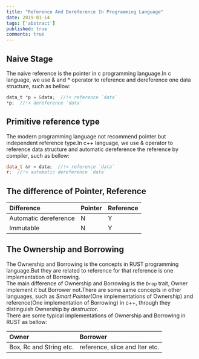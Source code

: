 ```yaml
---
title: "Reference And Dereference In Programming Language"
date: 2019-01-14
tags: ['abstract']
published: true
comments: true
---
```


## Naive Stage

The naive reference is the pointer in c programming language.In c language, we use & and * operator to reference and dereference one data structure, such as bellow:<br/>

```c
data_t *p = &data;  //!< reference `data`
*p;  //!< dereference `data`
```

## Primitive reference type

The modern programming language not recommend pointer but independent reference type.In c++ language, we use & operator to reference data structure and automatic dereference the reference by compiler, such as bellow:<br/>

```c++
data_t &r = data;  //!< reference `data`
r;  //!< automatic dereference `data`
```

## The difference of Pointer, Reference

|Difference           |Pointer|Reference|
|:--                  |:--    |:--      |
|Automatic dereference|N      |Y        |
|Immutable            |N      |Y        |

## The Ownership and Borrowing

The Ownership and Borrowing is the concepts in RUST programming language.But they are related to reference for that reference is one implementation of Borrowing.<br/>
The main difference of Ownership and Borrowing is the `Drop` trait, Owner implement it but Borrower not.There are some same concepts in other languages, such as *Smart Pointer*(One implementations of Ownership) and reference(One implementation of Borrowing) in c++, through they distinguish Ownership by *destructor*.<br/>
There are some typical implementations of Ownership and Borrowing in RUST as bellow:<br/>

|Owner                  |Borrower                      |
|:--                    |:--                           |
|Box, Rc and String etc.|reference, slice and Iter etc.|
